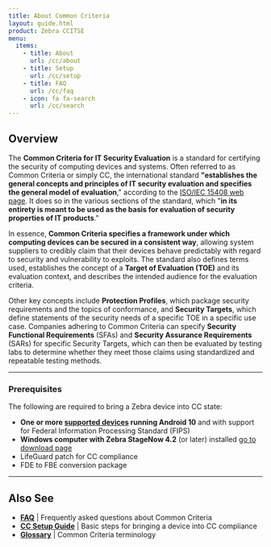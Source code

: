 ```yaml
---
title: About Common Criteria
layout: guide.html
product: Zebra CCITSE
menu:
  items:
    - title: About
      url: /cc/about
    - title: Setup
      url: /cc/setup
    - title: FAQ
      url: /cc/faq
    - icon: fa fa-search
      url: /cc/search
---
```


## Overview

The **Common Criteria for IT Security Evaluation** is a standard for certifying the security of computing devices and systems. Often referred to as Common Criteria or simply CC, the international standard **"establishes the general concepts and principles of IT security evaluation and specifies the general model of evaluation**," according to the [ISO/IEC 15408 web page](https://www.iso.org/standard/50341.html). It does so in the various sections of the standard, which "**in its entirety is meant to be used as the basis for evaluation of security properties of IT products**." 

In essence, **Common Criteria specifies a framework under which computing devices can be secured in a consistent way**, allowing system suppliers to credibly claim that their devices behave predictably with regard to security and vulnerability to exploits. The standard also defines terms used, establishes the concept of a **Target of Evaluation (TOE)** and its evaluation context, and describes the intended audience for the evaluation criteria. 

Other key concepts include **Protection Profiles**, which package security requirements and the topics of conformance, and **Security Targets**, which define statements of the security needs of a specific TOE in a specific use case. Companies adhering to Common Criteria can specify **Security Functional Requirements** (SFAs) and **Security Assurance Requirements** (SARs) for specific Security Targets, which can then be evaluated by testing labs to determine whether they meet those claims using standardized and repeatable testing methods. 

-----

### Prerequisites
The following are required to bring a Zebra device into CC state: 

* **One or more [supported devices](#supporteddevices) running Android 10** and with support for Federal Information Processing Standard (FIPS)
* **Windows computer with Zebra StageNow 4.2** (or later) installed [go to download page](https://www.zebra.com/us/en/support-downloads/software/utilities/stagenow.html) 
* LifeGuard patch for CC compliance
* FDE to FBE conversion package

<!-- devices per input doc:
- TC52, TC72 and MC93 A10 SDM660 FIPS devices
- define FDE and FBE
- 

 -->


<!-- Zebra Data Service (ZDS) agent software is a continuous background service running on all supported Zebra devices and is responsible for collecting and uploading analytics data coming from ZDS plug-ins and Zebra-authorized third-party apps. Data is uploaded to the Zebra analytics database every 24 hours by default with transport secured with HTTPS. ZDS updates itself and the ZDS Plug-ins, and can accept configuration changes such as to the upload interval and data-collection events using a barcode scanned by the device. 

<img alt="image" style="height:350px" src="VisibilityIQ_dashboard.png"/>
_Click image to enlarge; ESC to exit_. 
<br>

-----

## Data Collected

* Device "Build Fingerprint" including:
 * Device model number
 * Android version
 * Build ID
* Device serial number
* Device usage data 
* OS image, LifeGuard and security patch levels applied
* Available RAM
* Device storage (flash) information and health 
* Battery information and health
* Wi-Fi (WLAN) connection events
* Cellular (WWAN) connection events (if applicable)
* **Data traffic statistics (as applicable) for**: 
 * Bluetooth
 * Cellular (WWAN)
 * Ethernet
 * Wi-Fi (WLAN)
* **Location data (as applicable) for**: 
 * Cellular 
 * GPS
 * Wi-Fi (WLAN)
* System app info and usage
* Zebra app info and usage data, including for:  
 * DataWedge
 * Enterprise Home Screen
 * EMDK for Android 
 * EMDK for Xamarin
 * MX STATS
 * SimulScan
 * StageNow
* Scanner information and usage statistics
* Reboots triggered by the system or an app
* Application Not Responding (ANR) events
 -->
-----
<!-- 
## What's New in v2.0


### Device Support

### New Features

-----

## Version History

### Added in v1.0

-----
 -->
<!-- 
## Supported Devices

Common Criteria is supported on Zebra devices built on the SDM660 platform running Android 10 or later. 

<img alt="image" style="height:650px" src="zds_20_supported_devices.png"/>
_Click image to enlarge; ESC to exit_. 
<br>

-----
 -->

## Also See

* **[FAQ](../faq)** | Frequently asked questions about Common Criteria
* **[CC Setup Guide](../setup)** | Basic steps for bringing a device into CC compliance 
* **[Glossary](../about)** | Common Criteria terminology 

<!-- 
menu:
  items:
    - title: About
      url: /oemconfig/9-3/about
    - title: Setup
      url: /oemconfig/9-3/setup
    - title: FAQs
      url: /oemconfig/9-3/faq
    - title: Managed Configurations
      url: /oemconfig/9-3/mc
    - icon: fa fa-search
      url: /oemconfig/9-3/search -->